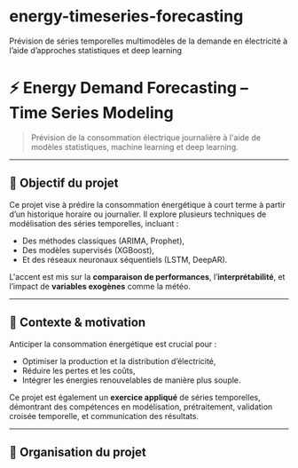 # energy-timeseries-forecasting
Prévision de séries temporelles multimodèles de la demande en électricité à l’aide d’approches statistiques et deep learning


# ⚡ Energy Demand Forecasting – Time Series Modeling

> Prévision de la consommation électrique journalière à l'aide de modèles statistiques, machine learning et deep learning.

---

## 🧭 Objectif du projet

Ce projet vise à prédire la consommation énergétique à court terme à partir d’un historique horaire ou journalier. Il explore plusieurs techniques de modélisation des séries temporelles, incluant :

- Des méthodes classiques (ARIMA, Prophet),
- Des modèles supervisés (XGBoost),
- Et des réseaux neuronaux séquentiels (LSTM, DeepAR).

L'accent est mis sur la **comparaison de performances**, l’**interprétabilité**, et l’impact de **variables exogènes** comme la météo.

---

## 🧠 Contexte & motivation

Anticiper la consommation énergétique est crucial pour :

- Optimiser la production et la distribution d’électricité,
- Réduire les pertes et les coûts,
- Intégrer les énergies renouvelables de manière plus souple.

Ce projet est également un **exercice appliqué** de séries temporelles, démontrant des compétences en modélisation, prétraitement, validation croisée temporelle, et communication des résultats.

---

## 📁 Organisation du projet
